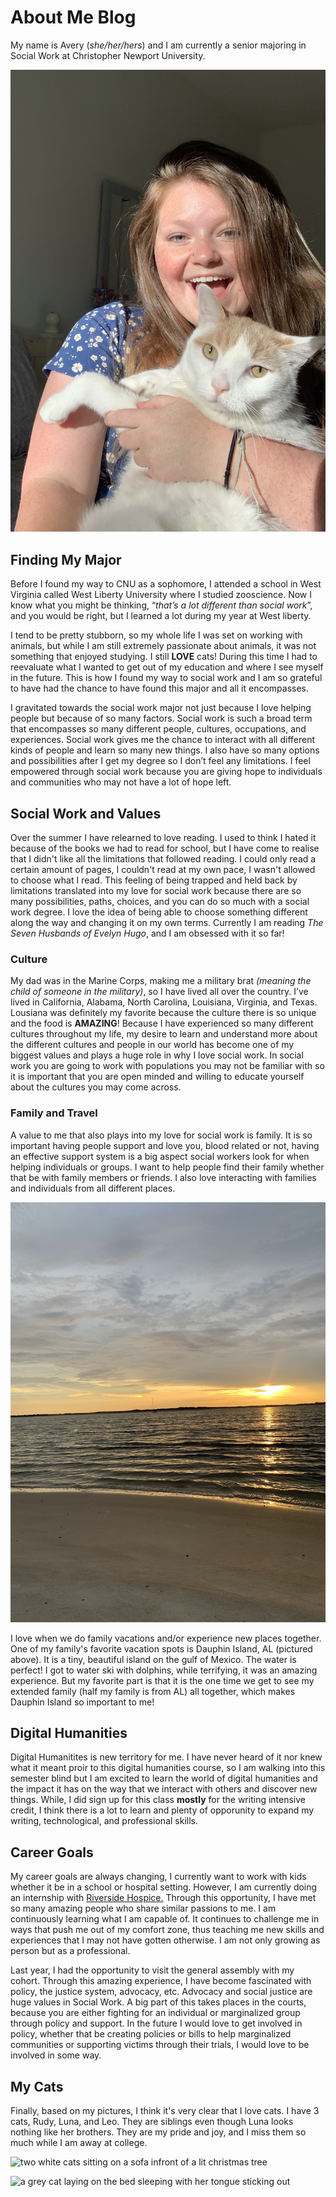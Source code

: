 # About Me Blog

My name is Avery (_she/her/hers_) and I am currently a senior majoring in Social Work at Christopher Newport University. 

![girl smiling holding a white cat](https://github.com/averylayne01/averylayne01/blob/7dd5cc65fa8b015c3b3faa9c84eef513a276b2f3/images/rudy.jpg)

## Finding My Major

Before I found my way to CNU as a sophomore, I attended a school in West Virginia called West Liberty University where I studied zooscience. Now I know what you might be thinking, “_that’s a lot different than social work_”, and you would be right, but I learned a lot during my year at West liberty.

I tend to be pretty stubborn, so my whole life I was set on working with animals, but while I am still extremely passionate about animals, it was not something that enjoyed studying. I still **LOVE** cats! During this time I had to reevaluate what I wanted to get out of my education and where I see myself in the future. This is how I found my way to social work and I am so grateful to have had the chance to have found this major and all it encompasses.

I gravitated towards the social work major not just because I love helping people but because of so many factors. Social work is such a broad term that encompasses so many different people, cultures, occupations, and experiences. Social work gives me the chance to interact with all different kinds of people and learn so many new things. I also have so many options and possibilities after I get my degree so I don’t feel any limitations. I feel empowered through social work because you are giving hope to individuals and communities who may not have a lot of hope left. 

## Social Work and Values

Over the summer I have relearned to love reading. I used to think I hated it because of the books we had to read for school, but I have come to realise that I didn't like all the limitations that followed reading. I could only read a certain amount of pages, I couldn't read at my own pace, I wasn't allowed to choose what I read. This feeling of being trapped and held back by limitations translated into my love for social work because there are so many possibilities, paths, choices, and you can do so much with a social work degree. I love the idea of being able to choose something different along the way and changing it on my own terms. Currently I am reading _The Seven Husbands of Evelyn Hugo_, and I am obsessed with it so far! 

### Culture 

My dad was in the Marine Corps, making me a military brat _(meaning the child of someone in the military)_, so I have lived all over the country. I’ve lived in California, Alabama, North Carolina, Louisiana, Virginia, and Texas. Lousiana was definitely my favorite because the culture there is so unique and the food is **AMAZING**! Because I have experienced so many different cultures throughout my life, my desire to learn and understand more about the different cultures and people in our world has become one of my biggest values and plays a huge role in why I love social work. In social work you are going to work with populations you may not be familiar with so it is important that you are open minded and willing to educate yourself about the cultures you may come across. 

### Family and Travel

A value to me that also plays into my love for social work is family. It is so important having people support and love you, blood related or not, having an effective support system is a big aspect social workers look for when helping individuals or groups. I want to help people find their family whether that be with family members or friends. I also love interacting with families and individuals from all different places.

![Dauphin Island sunset on the horizon of the ocean](https://github.com/averylayne01/averylayne01/blob/d01afe2449985260955a93b6606427d085f91cf8/images/sunset.jpg) 

I love when we do family vacations and/or experience new places together. One of my family's favorite vacation spots is Dauphin Island, AL (pictured above). It is a tiny, beautiful island on the gulf of Mexico. The water is perfect! I got to water ski with dolphins, while terrifying, it was an amazing experience. But my favorite part is that it is the one time we get to see my extended family (half my family is from AL) all together, which makes Dauphin Island so important to me! 

## Digital Humanities 

Digital Humanitites is new territory for me. I have never heard of it nor knew what it meant proir to this digital humanities course, so I am walking into this semester blind but I am excited to learn the world of digital humanities and the impact it has on the way that we interact with others and discover new things. While, I did sign up for this class **mostly** for the writing intensive credit, I think there is a lot to learn and plenty of opporunity to expand my writing, technological, and professional skills.

## Career Goals

My career goals are always changing, I currently want to work with kids whether it be in a school or hospital setting. However, I am currently doing an internship with [Riverside Hospice.](www.riversideonline.com/lifelong-health-and-aging/lifelong-health-and-aging/services/hospice-and-palliative-care) Through this opportunity, I have met so many amazing people who share similar passions to me. I am continuously learning what I am capable of. It continues to challenge me in ways that push me out of my comfort zone, thus teaching me new skills and experiences that I may not have gotten otherwise. I am not only growing as person but as a professional. 

Last year, I had the opportunity to visit the general assembly with my cohort. Through this amazing experience, I have become fascinated with policy, the justice system, advocacy, etc. Advocacy and social justice are huge values in Social Work. A big part of this takes places in the courts, because you are either fighting for an individual or marginalized group through policy and support. In the future I would love to get involved in policy, whether that be creating policies or bills to help marginalized communities or supporting victims through their trials, I would love to be involved in some way.

## My Cats
	
Finally, based on my pictures, I think it's very clear that I love cats. I have 3 cats, Rudy, Luna, and Leo. They are siblings even though Luna looks nothing like her brothers. They are my pride and joy, and I miss them so much while I am away at college. 

![two white cats sitting on a sofa infront of a lit christmas tree](https://averylayne01.github.io/averylayne01/images/IMG_1915.JPG)

![a grey cat laying on the bed sleeping with her tongue sticking out](https://averylayne01.github.io/averylayne01/images/Luna.jpg)
